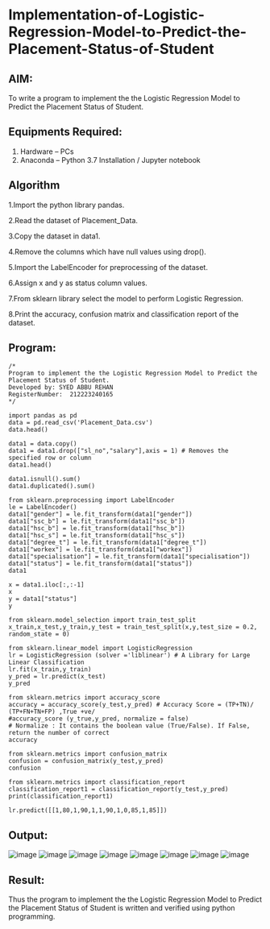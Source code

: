 # Implementation-of-Logistic-Regression-Model-to-Predict-the-Placement-Status-of-Student

## AIM:
To write a program to implement the the Logistic Regression Model to Predict the Placement Status of Student.

## Equipments Required:
1. Hardware – PCs
2. Anaconda – Python 3.7 Installation / Jupyter notebook

## Algorithm
1.Import the python library pandas.

2.Read the dataset of Placement_Data.

3.Copy the dataset in data1.

4.Remove the columns which have null values using drop().

5.Import the LabelEncoder for preprocessing of the dataset.

6.Assign x and y as status column values.

7.From sklearn library select the model to perform Logistic Regression.

8.Print the accuracy, confusion matrix and classification report of the dataset.

## Program:
```
/*
Program to implement the the Logistic Regression Model to Predict the Placement Status of Student.
Developed by: SYED ABBU REHAN
RegisterNumber:  212223240165
*/
```
```
import pandas as pd
data = pd.read_csv('Placement_Data.csv')
data.head()
```
```
data1 = data.copy()
data1 = data1.drop(["sl_no","salary"],axis = 1) # Removes the specified row or column
data1.head()
```
```
data1.isnull().sum()
data1.duplicated().sum()
```
```
from sklearn.preprocessing import LabelEncoder
le = LabelEncoder()
data1["gender"] = le.fit_transform(data1["gender"])
data1["ssc_b"] = le.fit_transform(data1["ssc_b"])
data1["hsc_b"] = le.fit_transform(data1["hsc_b"])
data1["hsc_s"] = le.fit_transform(data1["hsc_s"])
data1["degree_t"] = le.fit_transform(data1["degree_t"])
data1["workex"] = le.fit_transform(data1["workex"])
data1["specialisation"] = le.fit_transform(data1["specialisation"])
data1["status"] = le.fit_transform(data1["status"])
data1
```
```
x = data1.iloc[:,:-1]
x
y = data1["status"]
y
```
```
from sklearn.model_selection import train_test_split
x_train,x_test,y_train,y_test = train_test_split(x,y,test_size = 0.2, random_state = 0)
```
```
from sklearn.linear_model import LogisticRegression
lr = LogisticRegression (solver ='liblinear') # A Library for Large Linear Classification
lr.fit(x_train,y_train)
y_pred = lr.predict(x_test)
y_pred
```
```
from sklearn.metrics import accuracy_score
accuracy = accuracy_score(y_test,y_pred) # Accuracy Score = (TP+TN)/ (TP+FN+TN+FP) ,True +ve/
#accuracy_score (y_true,y_pred, normalize = false)
# Normalize : It contains the boolean value (True/False). If False, return the number of correct
accuracy
```
```
from sklearn.metrics import confusion_matrix
confusion = confusion_matrix(y_test,y_pred)
confusion
```
```
from sklearn.metrics import classification_report
classification_report1 = classification_report(y_test,y_pred)
print(classification_report1)
```
```
lr.predict([[1,80,1,90,1,1,90,1,0,85,1,85]])
```

## Output:
![image](https://github.com/Abburehan/Implementation-of-Logistic-Regression-Model-to-Predict-the-Placement-Status-of-Student/assets/138849336/fec7836a-5ff0-4faa-9d8e-69fd49ee12b6)
![image](https://github.com/Abburehan/Implementation-of-Logistic-Regression-Model-to-Predict-the-Placement-Status-of-Student/assets/138849336/adc12dea-781d-4ac7-9ba8-27240ab26cd0)
![image](https://github.com/Abburehan/Implementation-of-Logistic-Regression-Model-to-Predict-the-Placement-Status-of-Student/assets/138849336/9b20a100-1c72-49da-b084-b678f2cdb636)
![image](https://github.com/Abburehan/Implementation-of-Logistic-Regression-Model-to-Predict-the-Placement-Status-of-Student/assets/138849336/aa78900d-a55d-407a-ab72-90694e683ea4)
![image](https://github.com/Abburehan/Implementation-of-Logistic-Regression-Model-to-Predict-the-Placement-Status-of-Student/assets/138849336/e0748ff1-f383-4381-b2e1-5ac22c45565e)
![image](https://github.com/Abburehan/Implementation-of-Logistic-Regression-Model-to-Predict-the-Placement-Status-of-Student/assets/138849336/e8e2054a-efbd-459b-ae98-fe309be0a837)
![image](https://github.com/Abburehan/Implementation-of-Logistic-Regression-Model-to-Predict-the-Placement-Status-of-Student/assets/138849336/be11d0cb-0a62-4944-bc44-9194c02416d4)
![image](https://github.com/Abburehan/Implementation-of-Logistic-Regression-Model-to-Predict-the-Placement-Status-of-Student/assets/138849336/2bdf01f5-d6ee-4a3c-b59f-6cac47ec7710)




## Result:
Thus the program to implement the the Logistic Regression Model to Predict the Placement Status of Student is written and verified using python programming.
